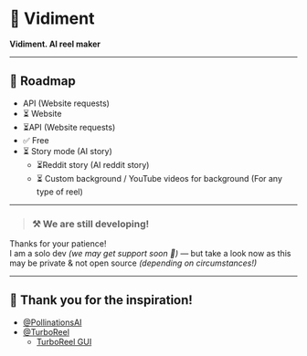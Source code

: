 # 🌟 Vidiment  
**Vidiment. AI reel maker**

---

## 📍 Roadmap
-  API (Website requests)  
- ⏳ Website  
- ⏳API (Website requests)  
- ✅ Free  
- ⏳ Story mode (AI story)  
  - ⏳Reddit story (AI reddit story)  
  - ⏳ Custom background / YouTube videos for background (For any type of reel)  

---

> ### ⚒️ We are still developing!  
Thanks for your patience!  
I am a solo dev *(we may get support soon 🤞)* — but take a look now as this may be private & not open source *(depending on circumstances!)*

---

## 🙏 Thank you for the inspiration!
- [@PollinationsAI](https://github.com/pollinations/pollinations)  
- [@TurboReel](https://github.com/TurboReel/mediachain)  
  - [TurboReel GUI](https://github.com/TurboReel/turboreel-GUI-v1)

